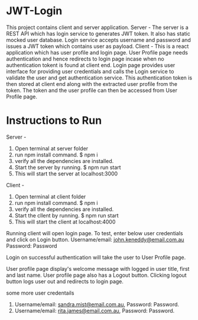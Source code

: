 # JWT-Login
This project contains client and server application. 
Server - The server is a REST API which has login service to generates JWT token. It also has static mocked user database. 
         Login service accepts username and password and issues a JWT token which contains user as payload.
Client - This is a react application which has user profile and login page. User Profile page needs authentication 
         and hence redirects to login page incase when no authentication tokent is found at client end. 
         Login page provides user interface for providing user credentials and calls the Login service to validate the user 
         and get authentication service. This authentication token is then stored at client end along with the extracted user 
         profile from the token. The token and the user profile can then be accessed from User Profile page.
         
         
# Instructions to Run
Server -
 1. Open terminal at server folder
 2. run npm install command. $ npm i
 3. verify all the dependencies are installed.
 3. Start the server by running. $ npm run start
 4. This will start the server at localhost:3000
 
 Client - 
 1. Open terminal at client folder
 2. run npm install command. $ npm i
 3. verify all the dependencies are installed.
 3. Start the cllent by running. $ npm run start
 4. This will start the client at localhost:4000
 
 Running client will open login page. To test, enter below user credentials and click on Login button.
 Username/email: john.keneddy@email.com.au
 Password: Password
 
 Login on successful authentication will take the user to User Profile page. 
 
 User profile page display's welcome message with logged in user title, first and last name.
 User profile page also has a Logout button. Clicking logout button logs user out and redirects to login page.
 
 some more user credentails
 1. Username/email: sandra.mist@email.com.au, Password: Password.
 2. Username/email: rita.james@email.com.au, Password: Password.
